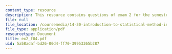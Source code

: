 ```yaml
---
content_type: resource
description: This resource contains questions of exam 2 for the semester, fall 2004.
file: null
file_location: /coursemedia/14-30-introduction-to-statistical-method-in-economics-spring-2006/5a58adafbd2600d4ff7039953365b287_ex2_f04.pdf
file_type: application/pdf
resourcetype: Document
title: ex2_f04.pdf
uid: 5a58adaf-bd26-00d4-ff70-39953365b287
---
```

